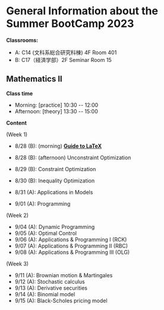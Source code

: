 # General Information about the Summer BootCamp 2023

**Classrooms:**
* A: C14 (文科系総合研究科棟) 4F Room 401
* B: C17（経済学部）2F Seminar Room 15

## Mathematics II

**Class time**

* Morning: [practice] 10:30 -- 12:00
* Afternoon: [theory] 13:30 -- 15:00

**Content**

(Week 1)

* 8/28 (B): (morning) **[Guide to LaTeX](https://github.com/thanhqtran/tohoku_bootcamp/blob/99f02a905fdee7090783298334c6b79391f4d1b1/tex_guide/guide.pdf)**

* 8/28 (B): (afternoon) Unconstraint Optimization
* 8/29 (B): Constraint Optimization
* 8/30 (B): Inequality Optimization
* 8/31 (A): Applications in Models
* 9/01 (A): Programming

(Week 2)

* 9/04 (A): Dynamic Programming
* 9/05 (A): Optimal Control
* 9/06 (A): Applications & Programming I (RCK)
* 9/07 (A): Applications & Programming II (RBC)
* 9/08 (A): Applications & Programming III (OLG)

(Week 3)

* 9/11 (A): Brownian motion & Martingales
* 9/12 (A): Stochastic calculus
* 9/13 (A): Derivative securities
* 9/14 (A): Binomial model
* 9/15 (A): Black-Scholes pricing model
